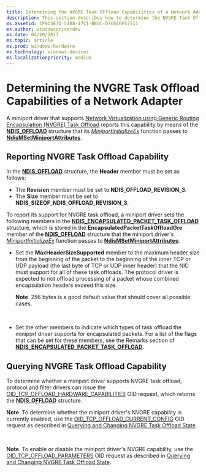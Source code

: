 ```yaml
---
title: Determining the NVGRE Task Offload Capabilities of a Network Adapter
description: This section describes how to determine the NVGRE Task Offload capabilities of a network adapter
ms.assetid: 1F9C5E7D-5488-47C1-BEDC-D7C640F57511
ms.author: windowsdriverdev
ms.date: 04/20/2017
ms.topic: article
ms.prod: windows-hardware
ms.technology: windows-devices
ms.localizationpriority: medium
---
```


# Determining the NVGRE Task Offload Capabilities of a Network Adapter


A miniport driver that supports [Network Virtualization using Generic Routing Encapsulation (NVGRE) Task Offload](network-virtualization-using-generic-routing-encapsulation--nvgre--task-offload.md) reports this capability by means of the [**NDIS\_OFFLOAD**](https://msdn.microsoft.com/library/windows/hardware/ff566599) structure that its [*MiniportInitializeEx*](https://msdn.microsoft.com/library/windows/hardware/ff559389) function passes to [**NdisMSetMiniportAttributes**](https://msdn.microsoft.com/library/windows/hardware/ff563672).

## Reporting NVGRE Task Offload Capability


In the [**NDIS\_OFFLOAD**](https://msdn.microsoft.com/library/windows/hardware/ff566599) structure, the **Header** member must be set as follows:

-   The **Revision** member must be set to **NDIS\_OFFLOAD\_REVISION\_3**.
-   The **Size** member must be set to **NDIS\_SIZEOF\_NDIS\_OFFLOAD\_REVISION\_3**.

To report its support for NVGRE task offload, a miniport driver sets the following members in the [**NDIS\_ENCAPSULATED\_PACKET\_TASK\_OFFLOAD**](https://msdn.microsoft.com/library/windows/hardware/jj991956) structure, which is stored in the **EncapsulatedPacketTaskOffloadGre** member of the [**NDIS\_OFFLOAD**](https://msdn.microsoft.com/library/windows/hardware/ff566599) structure that the miniport driver's [*MiniportInitializeEx*](https://msdn.microsoft.com/library/windows/hardware/ff559389) function passes to [**NdisMSetMiniportAttributes**](https://msdn.microsoft.com/library/windows/hardware/ff563672):

-   Set the **MaxHeaderSizeSupported** member to the maximum header size from the beginning of the packet to the beginning of the inner TCP or UDP payload (the last byte of TCP or UDP inner header) that the NIC must support for all of these task offloads. The protocol driver is expected to not offload processing of a packet whose combined encapsulation headers exceed this size.

    **Note**  256 bytes is a good default value that should cover all possible cases.

     

-   Set the other members to indicate which types of task offload the miniport driver supports for encapsulated packets. For a list of the flags that can be set for these members, see the Remarks section of [**NDIS\_ENCAPSULATED\_PACKET\_TASK\_OFFLOAD**](https://msdn.microsoft.com/library/windows/hardware/jj991956).

## Querying NVGRE Task Offload Capability


To determine whether a miniport driver supports NVGRE task offload, protocol and filter drivers can issue the [OID\_TCP\_OFFLOAD\_HARDWARE\_CAPABILITIES](https://msdn.microsoft.com/library/windows/hardware/ff569806) OID request, which returns the [**NDIS\_OFFLOAD**](https://msdn.microsoft.com/library/windows/hardware/ff566599) structure.

**Note**  To determine whether the miniport driver's NVGRE capability is currently enabled, use the [OID\_TCP\_OFFLOAD\_CURRENT\_CONFIG](https://msdn.microsoft.com/library/windows/hardware/ff569805) OID request as described in [Querying and Changing NVGRE Task Offload State](querying-and-changing-nvgre-task-offload-state.md).

 

**Note**  To enable or disable the miniport driver's NVGRE capability, use the [OID\_TCP\_OFFLOAD\_PARAMETERS](https://msdn.microsoft.com/library/windows/hardware/ff569807) OID request as described in [Querying and Changing NVGRE Task Offload State](querying-and-changing-nvgre-task-offload-state.md).

 

 

 





